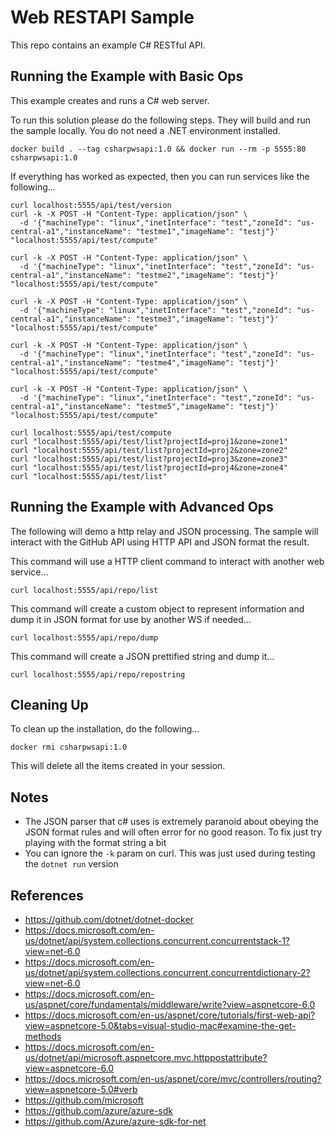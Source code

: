 Web RESTAPI Sample
==================

This repo contains an example C# RESTful API.

Running the Example with Basic Ops
----------------------------------
This example creates and runs a C# web server.

To run this solution please do the following steps. They will build and run the sample locally. You do not need a .NET environment installed.

    docker build . --tag csharpwsapi:1.0 && docker run --rm -p 5555:80 csharpwsapi:1.0

If everything has worked as expected, then you can run services like the following...

    curl localhost:5555/api/test/version
    curl -k -X POST -H "Content-Type: application/json" \
      -d '{"machineType": "linux","inetInterface": "test","zoneId": "us-central-a1","instanceName": "testme1","imageName": "testj"}' "localhost:5555/api/test/compute"

    curl -k -X POST -H "Content-Type: application/json" \
      -d '{"machineType": "linux","inetInterface": "test","zoneId": "us-central-a1","instanceName": "testme2","imageName": "testj"}' "localhost:5555/api/test/compute"

    curl -k -X POST -H "Content-Type: application/json" \
      -d '{"machineType": "linux","inetInterface": "test","zoneId": "us-central-a1","instanceName": "testme3","imageName": "testj"}' "localhost:5555/api/test/compute"

    curl -k -X POST -H "Content-Type: application/json" \
      -d '{"machineType": "linux","inetInterface": "test","zoneId": "us-central-a1","instanceName": "testme4","imageName": "testj"}' "localhost:5555/api/test/compute"

    curl -k -X POST -H "Content-Type: application/json" \
      -d '{"machineType": "linux","inetInterface": "test","zoneId": "us-central-a1","instanceName": "testme5","imageName": "testj"}' "localhost:5555/api/test/compute"    

    curl localhost:5555/api/test/compute
    curl "localhost:5555/api/test/list?projectId=proj1&zone=zone1"
    curl "localhost:5555/api/test/list?projectId=proj2&zone=zone2"
    curl "localhost:5555/api/test/list?projectId=proj3&zone=zone3"
    curl "localhost:5555/api/test/list?projectId=proj4&zone=zone4"
    curl "localhost:5555/api/test/list"

Running the Example with Advanced Ops
-------------------------------------
The following will demo a http relay and JSON processing. The sample will interact with the
GitHub API using HTTP API and JSON format the result.

This command will use a HTTP client command to interact with another web service...

    curl localhost:5555/api/repo/list
    
This command will create a custom object to represent information and dump it in JSON format for use by another WS if needed...

    curl localhost:5555/api/repo/dump
    
This command will create a JSON prettified string and dump it...
    
    curl localhost:5555/api/repo/repostring

Cleaning Up
-----------
To clean up the installation, do the following...

    docker rmi csharpwsapi:1.0
        
This will delete all the items created in your session.

Notes
-----
- The JSON parser that c# uses is extremely paranoid about obeying the JSON format rules and will often error for no good reason. To fix just try playing with the format string a bit
- You can ignore the `-k` param on curl. This was just used during testing the `dotnet run` version

References
----------
- https://github.com/dotnet/dotnet-docker
- https://docs.microsoft.com/en-us/dotnet/api/system.collections.concurrent.concurrentstack-1?view=net-6.0
- https://docs.microsoft.com/en-us/dotnet/api/system.collections.concurrent.concurrentdictionary-2?view=net-6.0
- https://docs.microsoft.com/en-us/aspnet/core/fundamentals/middleware/write?view=aspnetcore-6.0
- https://docs.microsoft.com/en-us/aspnet/core/tutorials/first-web-api?view=aspnetcore-5.0&tabs=visual-studio-mac#examine-the-get-methods
- https://docs.microsoft.com/en-us/dotnet/api/microsoft.aspnetcore.mvc.httppostattribute?view=aspnetcore-6.0
- https://docs.microsoft.com/en-us/aspnet/core/mvc/controllers/routing?view=aspnetcore-5.0#verb
- https://github.com/microsoft
- https://github.com/azure/azure-sdk
- https://github.com/Azure/azure-sdk-for-net


